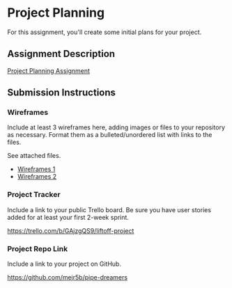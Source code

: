 # Project Planning
For this assignment, you'll create some initial plans for your project.

## Assignment Description
[Project Planning Assignment](https://education.launchcode.org/liftoff/modules/assignments/project-planning)

## Submission Instructions

### Wireframes

Include at least 3 wireframes here, adding images or files to your repository as necessary. Format them as a bulleted/unordered list with links to the files.

See attached files.


<ul>
  <li><a href="https://github.com/RainAndSnow11/liftoff-assignments/blob/master/P3-Project_Planning/Pipe%20Dream%20Wireframes.pdf">Wireframes 1</a></li></li>
  <li><a href="https://github.com/RainAndSnow11/liftoff-assignments/blob/master/P3-Project_Planning/Pipe%20Dream%20Wireframes%202.pdf">Wireframes 2</a></li></li>
</ul>


### Project Tracker

Include a link to your public Trello board. Be sure you have user stories added for at least your first 2-week sprint.

https://trello.com/b/GAjzgQS9/liftoff-project

### Project Repo Link

Include a link to your project on GitHub.

https://github.com/mejr5b/pipe-dreamers
